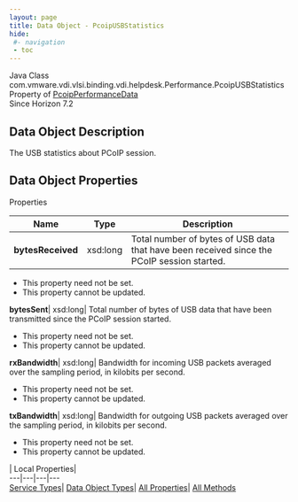 ```yaml
---
layout: page
title: Data Object - PcoipUSBStatistics
hide:
 #- navigation
 - toc
---
```






Java Class
    com.vmware.vdi.vlsi.binding.vdi.helpdesk.Performance.PcoipUSBStatistics  
Property of
     [PcoipPerformanceData](vdi.helpdesk.Performance.PcoipPerformanceData.md#field_detail)  
Since 
    Horizon 7.2

## Data Object Description 

The USB statistics about PCoIP session. 

## Data Object Properties

Properties

Name |  Type |  Description   
---|---|---  
**bytesReceived**|  xsd:long|  Total number of bytes of USB data that have been received since the PCoIP session started.   


 * This property need not be set.
 * This property cannot be updated.

  
**bytesSent**|  xsd:long|  Total number of bytes of USB data that have been transmitted since the PCoIP session started.   


 * This property need not be set.
 * This property cannot be updated.

  
**rxBandwidth**|  xsd:long|  Bandwidth for incoming USB packets averaged over the sampling period, in kilobits per second.   


 * This property need not be set.
 * This property cannot be updated.

  
**txBandwidth**|  xsd:long|  Bandwidth for outgoing USB packets averaged over the sampling period, in kilobits per second.   


 * This property need not be set.
 * This property cannot be updated.

  
  
  
 | Local Properties|   
---|---|---|---  
[Service Types](index-mo_types.md)| [Data Object Types](index-do_types.md)| [All Properties](index-properties.md)| [All Methods](index-methods.md)  
  
  

